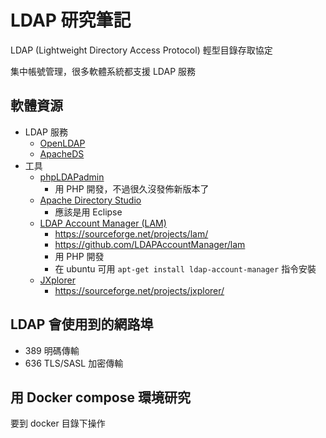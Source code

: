 # LDAP 研究筆記

LDAP (Lightweight Directory Access Protocol) 輕型目錄存取協定

集中帳號管理，很多軟體系統都支援 LDAP 服務

## 軟體資源

* LDAP 服務
  * [OpenLDAP](https://www.openldap.org)
  * [ApacheDS](https://directory.apache.org/apacheds/)
* 工具
  * [phpLDAPadmin](http://phpldapadmin.sourceforge.net/wiki/index.php/Main_Page)
    * 用 PHP 開發，不過很久沒發佈新版本了
  * [Apache Directory Studio](https://directory.apache.org/studio/)
    * 應該是用 Eclipse
  * [LDAP Account Manager (LAM)](https://www.ldap-account-manager.org/lamcms/)
    * <https://sourceforge.net/projects/lam/>
    * <https://github.com/LDAPAccountManager/lam>
    * 用 PHP 開發
    * 在 ubuntu 可用 `apt-get install ldap-account-manager` 指令安裝
  * [JXplorer](http://jxplorer.org/)
    * <https://sourceforge.net/projects/jxplorer/>

## LDAP 會使用到的網路埠

* 389 明碼傳輸
* 636 TLS/SASL 加密傳輸

## 用 Docker compose 環境研究

要到 docker 目錄下操作
